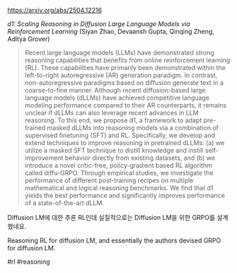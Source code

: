 https://arxiv.org/abs/2504.12216

*d1: Scaling Reasoning in Diffusion Large Language Models via Reinforcement Learning* (Siyan Zhao, Devaansh Gupta, Qinqing Zheng, Aditya Grover)

> Recent large language models (LLMs) have demonstrated strong reasoning capabilities that benefits from online reinforcement learning (RL). These capabilities have primarily been demonstrated within the left-to-right autoregressive (AR) generation paradigm. In contrast, non-autoregressive paradigms based on diffusion generate text in a coarse-to-fine manner. Although recent diffusion-based large language models (dLLMs) have achieved competitive language modeling performance compared to their AR counterparts, it remains unclear if dLLMs can also leverage recent advances in LLM reasoning. To this end, we propose d1, a framework to adapt pre-trained masked dLLMs into reasoning models via a combination of supervised finetuning (SFT) and RL. Specifically, we develop and extend techniques to improve reasoning in pretrained dLLMs: (a) we utilize a masked SFT technique to distill knowledge and instill self-improvement behavior directly from existing datasets, and (b) we introduce a novel critic-free, policy-gradient based RL algorithm called diffu-GRPO. Through empirical studies, we investigate the performance of different post-training recipes on multiple mathematical and logical reasoning benchmarks. We find that d1 yields the best performance and significantly improves performance of a state-of-the-art dLLM.

Diffusion LM에 대한 추론 RL인데 실질적으로는 Diffusion LM을 위한 GRPO를 설계했네요.

<english>
Reasoning RL for diffusion LM, and essentially the authors devised GRPO for diffusion LM.
</english>

#rl #reasoning 